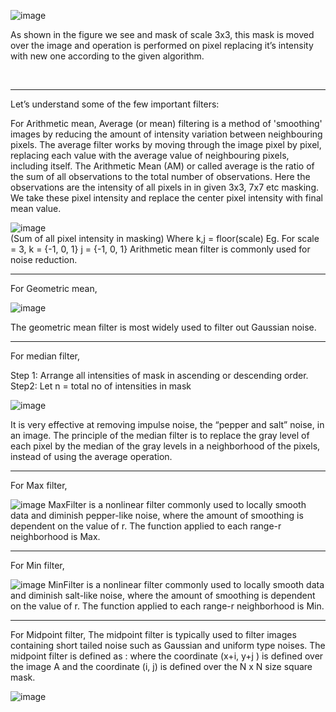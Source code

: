 
![image](https://user-images.githubusercontent.com/77064752/197388994-e4b645d6-ab59-4336-9e6e-6e2c175fdb1f.png)

As shown in the figure we see and mask of scale 3x3, this mask is moved over the image and operation is performed on pixel replacing it’s intensity with new one according to the given algorithm.

<br>
<hr>

Let’s understand some of the few important filters:

For Arithmetic mean,
Average (or mean) filtering is a method of 'smoothing' images by reducing the amount of intensity variation between neighbouring pixels. The average filter works by moving through the image pixel by pixel, replacing each value with the average value of neighbouring pixels, including itself.
The Arithmetic Mean (AM) or called average is the ratio of the sum of all observations to the total number of observations.
Here the observations are the intensity of all pixels in in given 3x3, 7x7 etc masking. 
We take these pixel intensity and replace the center pixel intensity with final mean value.

![image](https://user-images.githubusercontent.com/77064752/197389027-1f48631f-d0b9-4a9e-a215-e485d9bd442f.png)  
(Sum of all pixel intensity in masking)
	Where k,j = floor(scale) 
	Eg. For scale = 3,
	k = {-1, 0, 1} 		j = {-1, 0, 1} 
	Arithmetic mean filter is commonly used for noise reduction.
<hr>
For Geometric mean,

![image](https://user-images.githubusercontent.com/77064752/197389033-abc72f38-9dac-4749-9782-60e790077da9.png)

The geometric mean filter is most widely used to filter out Gaussian noise.
<hr>
For median filter,
	
Step 1: Arrange all intensities of mask in ascending or descending order.
Step2:  Let n = total no of intensities in mask
		
![image](https://user-images.githubusercontent.com/77064752/197389057-9777761d-6154-4247-bd08-07361723bc57.png)


It is very effective at removing impulse noise, the “pepper and salt” noise, in an image. The principle of the median filter is to replace the gray level of each pixel by the median of the gray levels in a neighborhood of the pixels, instead of using the average operation.
<hr>
For Max filter,

![image](https://user-images.githubusercontent.com/77064752/197389062-4ee4bb6e-3b49-4566-b3cf-c1e7536e1f25.png)
MaxFilter is a nonlinear filter commonly used to locally smooth data and diminish pepper-like noise, where the amount of smoothing is dependent on the value of r. The function applied to each range-r neighborhood is Max.
<hr>
For Min filter,

![image](https://user-images.githubusercontent.com/77064752/197389068-f6c7755c-136f-43f2-b7f1-13828230ac96.png)
MinFilter is a nonlinear filter commonly used to locally smooth data and diminish salt-like noise, where the amount of smoothing is dependent on the value of r. The function applied to each range-r neighborhood is Min. 
<hr>
For Midpoint filter,
The midpoint filter is typically used to filter images containing short tailed noise such as Gaussian and uniform type noises. The midpoint filter is defined as : where the coordinate (x+i, y+j ) is defined over the image A and the coordinate (i, j) is defined over the N x N size square mask.

![image](https://user-images.githubusercontent.com/77064752/197389073-cdbd4d79-43b6-48f8-852a-cb5304ad4a0c.png)
